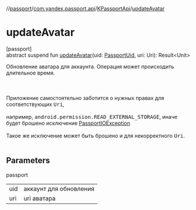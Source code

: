 //[passport](../../../index.md)/[com.yandex.passport.api](../index.md)/[KPassportApi](index.md)/[updateAvatar](update-avatar.md)

# updateAvatar

[passport]\
abstract suspend fun [updateAvatar](update-avatar.md)(uid: [PassportUid](../-passport-uid/index.md), uri: Uri): Result&lt;Unit&gt;

Обновление аватара для аккаунта. Операция может происходить длительное время.<br></br><br></br> Приложение самостоятельно заботится о нужных правах для соответствующих <tt>Uri</tt>,<br></br> например, <tt>android.permission.READ_EXTERNAL_STORAGE</tt>, иначе будет брошено исключение [PassportIOException](../../com.yandex.passport.api.exception/-passport-i-o-exception/index.md)<br></br> Такое же исключение может быть брошено и для некорректного <tt>Uri</tt>.<br></br>

## Parameters

passport

| | |
|---|---|
| uid | аккаунт для обновления |
| uri | uri аватара |
